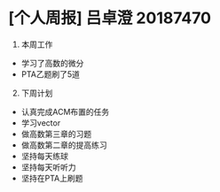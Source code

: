 # [个人周报] 吕卓澄 20187470
1. 本周工作
* 学习了高数的微分
* PTA乙题刷了5道
2. 下周计划
* 认真完成ACM布置的任务
* 学习vector
* 做高数第三章的习题
* 做高数第二章的提高练习
* 坚持每天练球
* 坚持每天听听力
* 坚持在PTA上刷题
